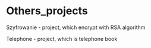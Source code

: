 # Others_projects

Szyfrowanie - project, which encrypt with RSA algorithm 

Telephone - project, which is telephone book
